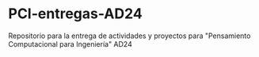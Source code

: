 # PCI-entregas-AD24
Repositorio para la entrega de actividades y proyectos para "Pensamiento Computacional para Ingeniería" AD24
